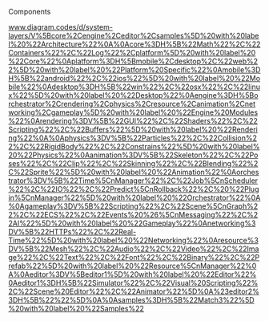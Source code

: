 

Components


www.diagram.codes/d/system-layers/V%5Bcore%2Cengine%2Ceditor%2Csamples%5D%20with%20label%20%22Architecture%22%0A%0Acore%3DH%5B%22Math%22%2C%22Containers%22%2C%22Log%22%2Cplatform%5D%20with%20label%20%22Core%22%0Aplatform%3DH%5Bmobile%2Cdesktop%2C%22web%22%5D%20with%20label%20%22Platform%20Specific%22%0Amobile%3DH%5B%22android%22%2C%22ios%22%5D%20with%20label%20%22Mobile%22%0Adesktop%3DH%5B%22win%22%2C%22osx%22%2C%22linux%22%5D%20with%20label%20%22Desktop%22%0Aengine%3DH%5Borchestrator%2Crendering%2Cphysics%2Cresource%2Canimation%2Cnetworking%2Cgameplay%5D%20with%20label%20%22Engine%20Modules%22%0Arendering%3DV%5B%22GUI%22%2C%22Shaders%22%2C%22Scripting%22%2C%22Buffers%22%5D%20with%20label%20%22Rendering%22%0A%0Aphysics%3DV%5B%22Particles%22%2C%22Collision%22%2C%22RigidBody%22%2C%22Constrains%22%5D%20with%20label%20%22Physics%22%0Aanimation%3DV%5B%22Skeleton%22%2C%22Poses%22%2C%22Clip%22%2C%22Skinning%22%2C%22Blending%22%2C%22Sprite%22%5D%20with%20label%20%22Animation%22%0Aorchestrator%3DV%5B%22Time%5CnManager%22%2C%22Job%5CnScheduler%22%2C%22IO%22%2C%22Predict%5CnRollback%22%2C%20%22Plugin%5CnManager%22%5D%20with%20label%20%22Orchestrator%22%0A%0Agameplay%3DV%5B%22Scripting%22%2C%22Scene%5CnGraph%22%2C%22ECS%22%2C%22Events%20%26%5CnMessaging%22%2C%22AI%22%5D%20with%20label%20%22Gameplay%22%0Anetworking%3DV%5B%22HTTPs%22%2C%22Real-Time%22%5D%20with%20label%20%22Networking%22%0Aresource%3DV%5B%22Mesh%22%2C%22Audio%22%2C%22Video%22%2C%22Image%22%2C%22Text%22%2C%22Font%22%2C%22Binary%22%2C%22Prefab%22%5D%20with%20label%20%22Resource%5CnManager%22%0A%0Aeditor%3DV%5Beditor1%5D%20with%20label%20%22Editor%22%0Aeditor1%3DH%5B%22Simulator%22%2C%22Visual%20Scripting%22%2C%22Scene%20Editor%22%2C%22Animator%22%5D%0A%23editor2%3DH%5B%22%22%5D%0A%0Asamples%3DH%5B%22Match3%22%5D%20with%20label%20%22Samples%22